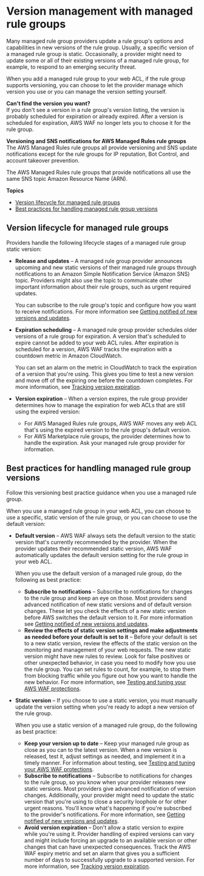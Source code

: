 # Version management with managed rule groups<a name="waf-managed-rule-groups-versioning"></a>

Many managed rule group providers update a rule group's options and capabilities in new versions of the rule group\. Usually, a specific version of a managed rule group is static\. Occasionally, a provider might need to update some or all of their existing versions of a managed rule group, for example, to respond to an emerging security threat\. 

When you add a managed rule group to your web ACL, if the rule group supports versioning, you can choose to let the provider manage which version you use or you can manage the version setting yourself\. 

**Can't find the version you want?**  
If you don't see a version in a rule group's version listing, the version is probably scheduled for expiration or already expired\. After a version is scheduled for expiration, AWS WAF no longer lets you to choose it for the rule group\. 

**Versioning and SNS notifications for AWS Managed Rules rule groups**  
The AWS Managed Rules rule groups all provide versioning and SNS update notifications except for the rule groups for IP reputation, Bot Control, and account takeover prevention\. 

The AWS Managed Rules rule groups that provide notifications all use the same SNS topic Amazon Resource Name \(ARN\)\.

**Topics**
+ [Version lifecycle for managed rule groups](#waf-managed-rule-groups-versioning-lifecycle)
+ [Best practices for handling managed rule group versions](#waf-managed-rule-groups-best-practice)

## Version lifecycle for managed rule groups<a name="waf-managed-rule-groups-versioning-lifecycle"></a>

Providers handle the following lifecycle stages of a managed rule group static version: 
+ **Release and updates** – A managed rule group provider announces upcoming and new static versions of their managed rule groups through notifications to an Amazon Simple Notification Service \(Amazon SNS\) topic\. Providers might also use the topic to communicate other important information about their rule groups, such as urgent required updates\. 

  You can subscribe to the rule group's topic and configure how you want to receive notifications\. For more information see [Getting notified of new versions and updates](waf-using-managed-rule-groups-sns-topic.md)\.
+ **Expiration scheduling** – A managed rule group provider schedules older versions of a rule group for expiration\. A version that's scheduled to expire cannot be added to your web ACL rules\. After expiration is scheduled for a version, AWS WAF tracks the expiration with a countdown metric in Amazon CloudWatch\. 

  You can set an alarm on the metric in CloudWatch to track the expiration of a version that you're using\. This gives you time to test a new version and move off of the expiring one before the countdown completes\. For more information, see [Tracking version expiration](waf-using-managed-rule-groups-expiration.md)\.
+ **Version expiration** – When a version expires, the rule group provider determines how to manage the expiration for web ACLs that are still using the expired version:
  + For AWS Managed Rules rule groups, AWS WAF moves any web ACL that's using the expired version to the rule group's default version\. 
  + For AWS Marketplace rule groups, the provider determines how to handle the expiration\. Ask your managed rule group provider for information\. 

## Best practices for handling managed rule group versions<a name="waf-managed-rule-groups-best-practice"></a>

Follow this versioning best practice guidance when you use a managed rule group\.

When you use a managed rule group in your web ACL, you can choose to use a specific, static version of the rule group, or you can choose to use the default version: 
+ **Default version** – AWS WAF always sets the default version to the static version that's currently recommended by the provider\. When the provider updates their recommended static version, AWS WAF automatically updates the default version setting for the rule group in your web ACL\. 

  When you use the default version of a managed rule group, do the following as best practice: 
  + **Subscribe to notifications** – Subscribe to notifications for changes to the rule group and keep an eye on those\. Most providers send advanced notification of new static versions and of default version changes\. These let you check the effects of a new static version before AWS switches the default version to it\. For more information see [Getting notified of new versions and updates](waf-using-managed-rule-groups-sns-topic.md)\.
  + **Review the effects of static version settings and make adjustments as needed before your default is set to it** – Before your default is set to a new static version, review the effects of the static version on the monitoring and management of your web requests\. The new static version might have new rules to review\. Look for false positives or other unexpected behavior, in case you need to modify how you use the rule group\. You can set rules to count, for example, to stop them from blocking traffic while you figure out how you want to handle the new behavior\. For more information, see [Testing and tuning your AWS WAF protections](web-acl-testing.md)\.
+ **Static version** – If you choose to use a static version, you must manually update the version setting when you're ready to adopt a new version of the rule group\. 

  When you use a static version of a managed rule group, do the following as best practice: 
  + **Keep your version up to date** – Keep your managed rule group as close as you can to the latest version\. When a new version is released, test it, adjust settings as needed, and implement it in a timely manner\. For information about testing, see [Testing and tuning your AWS WAF protections](web-acl-testing.md)\.
  + **Subscribe to notifications** – Subscribe to notifications for changes to the rule group, so you know when your provider releases new static versions\. Most providers give advanced notification of version changes\. Additionally, your provider might need to update the static version that you're using to close a security loophole or for other urgent reasons\. You'll know what's happening if you're subscribed to the provider's notifications\. For more information, see [Getting notified of new versions and updates](waf-using-managed-rule-groups-sns-topic.md)\.
  + **Avoid version expiration** – Don't allow a static version to expire while you're using it\. Provider handling of expired versions can vary and might include forcing an upgrade to an available version or other changes that can have unexpected consequences\. Track the AWS WAF expiry metric and set an alarm that gives you a sufficient number of days to successfully upgrade to a supported version\. For more information, see [Tracking version expiration](waf-using-managed-rule-groups-expiration.md)\.